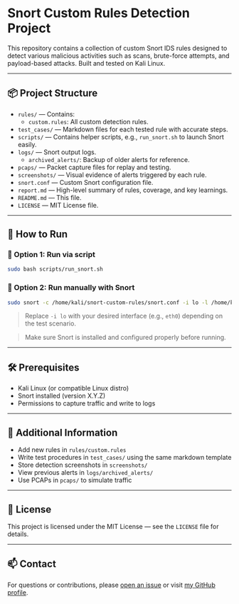 # Snort Custom Rules Detection Project

This repository contains a collection of custom Snort IDS rules designed to detect various malicious activities such as scans, brute-force attempts, and payload-based attacks. Built and tested on Kali Linux.

---

## 📦 Project Structure

- `rules/` — Contains:
  - `custom.rules`: All custom detection rules.
- `test_cases/` — Markdown files for each tested rule with accurate steps.
- `scripts/` — Contains helper scripts, e.g., `run_snort.sh` to launch Snort easily.
- `logs/` — Snort output logs.
  - `archived_alerts/`: Backup of older alerts for reference.
- `pcaps/` — Packet capture files for replay and testing.
- `screenshots/` — Visual evidence of alerts triggered by each rule.
- `snort.conf` — Custom Snort configuration file.
- `report.md` — High-level summary of rules, coverage, and key learnings.
- `README.md` — This file.
- `LICENSE` — MIT License file.

---

## 🚀 How to Run

### 🔹 Option 1: Run via script

```bash
sudo bash scripts/run_snort.sh
```

### 🔹 Option 2: Run manually with Snort

```bash
sudo snort -c /home/kali/snort-custom-rules/snort.conf -i lo -l /home/kali/snort-custom-rules/logs -A fast
```

> Replace `-i lo` with your desired interface (e.g., `eth0`) depending on the test scenario.

> Make sure Snort is installed and configured properly before running.

---

## 🛠 Prerequisites

- Kali Linux (or compatible Linux distro)
- Snort installed (version X.Y.Z)
- Permissions to capture traffic and write to logs

---

## 📖 Additional Information

- Add new rules in `rules/custom.rules`
- Write test procedures in `test_cases/` using the same markdown template
- Store detection screenshots in `screenshots/`
- View previous alerts in `logs/archived_alerts/`
- Use PCAPs in `pcaps/` to simulate traffic

---

## 📝 License

This project is licensed under the MIT License — see the `LICENSE` file for details.

---

## 📫 Contact

For questions or contributions, please [open an issue](https://github.com/koopatroopa64/snort-custom-rules/issues) or visit [my GitHub profile](https://github.com/koopatroopa64).
